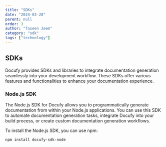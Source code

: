 ```yaml
---
title: "SDKs"
date: "2024-03-28"
parent: null
order: 3
author: "Taseen Jeem"
category: "sdk"
tags: ["technology"]
---
```


## SDKs

Docufy provides SDKs and libraries to integrate documentation generation seamlessly into your development workflow. These SDKs offer various features and functionalities to enhance your documentation experience.

### Node.js SDK

The Node.js SDK for Docufy allows you to programmatically generate documentation from within your Node.js applications. You can use this SDK to automate documentation generation tasks, integrate Docufy into your build process, or create custom documentation generation workflows.

To install the Node.js SDK, you can use npm:

```bash
npm install docufy-sdk-node
```
